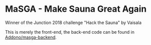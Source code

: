 # MaSGA - Make Sauna Great Again
Winner of the Junction 2018 challenge "Hack the Sauna" by Vaisala

This is merely the front-end, the back-end code can be found in [Addono/masga-backend](https://github.com/Addono/masga-backend).
